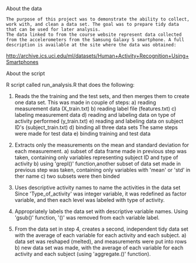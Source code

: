 About the data

	The purpose of this project was to demonstrate the ability to collect, work with, and clean a data set. The goal was to prepare tidy data that can be used for later analysis.
	The data linked to from the course website represent data collected from the accelerometers from the Samsung Galaxy S smartphone. A full description is available at the site where the data was obtained:

http://archive.ics.uci.edu/ml/datasets/Human+Activity+Recognition+Using+Smartphones 


About the script

R script called run_analysis.R that does the following:

1. Reads the the training and the test sets, and then merges them to create one data set.
	This was made in couple of steps: 
a) reading measurement data (X_train.txt)
b) reading label file (features.txt)
c) labeling measurement data
d) reading and labeling data on type of activity performed (y_train.txt)
e) reading and labeling data on subject ID's (subject_train.txt)
d) binding all three data sets
The same steps were made for test data
e) binding training and test data


2. Extracts only the measurements on the mean and standard deviation for each measurement. 
a) subset of data frame made in previous step was taken, containing only variables representing subject ID and type of activity
b) using 'grepl()' function,another subset of data set made in previous step was taken, containing only variables with 'mean' or 'std' in ther name
c) two subsets were then binded

3. Uses descriptive activity names to name the activities in the data set
	Since 'Type_of_activity' was integer variable, it was redefined as factor variable, and then each level was labeled with type of activity.

4. Appropriately labels the data set with descriptive variable names. 
	Using 'gsub()' function, '()' was removed from each variable label.

5. From the data set in step 4, creates a second, independent tidy data set with the average of each variable for each activity and each subject.
a) data set was reshaped (melted), and measurements were put into rows
b) new data set was made, with the average of each variable for each activity and each subject (using 'aggregate.()' function). 

